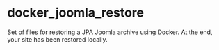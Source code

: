 # docker_joomla_restore
Set of files for restoring a JPA Joomla archive using Docker. At the end, your site has been restored locally.
